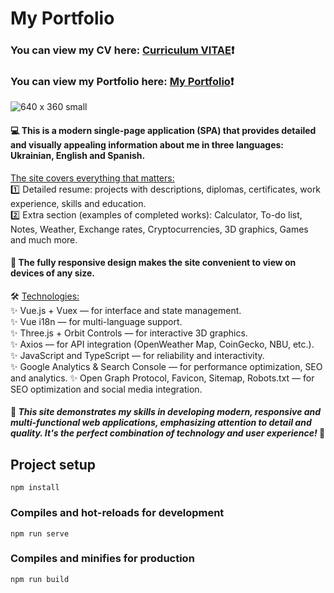 # My Portfolio #

### You can view my CV here: [Curriculum VITAE](https://zorger27.github.io)❗️ ###
### You can view my Portfolio here: [My Portfolio](https://Zorin.Expert)❗️ ###

![640 x 360 small](https://github.com/Zorger27/CV-Vue/assets/30940416/14ce0ec0-c065-43b3-a449-92c1ca9f6fa0)

#### 💻 This is a modern single-page application (SPA) that provides detailed and visually appealing information about me in three languages: Ukrainian, English and Spanish. ####

<ins>The site covers everything that matters:</ins><br>
1️⃣ Detailed resume: projects with descriptions, diplomas, certificates, work experience, skills and education.<br>
2️⃣ Extra section (examples of completed works): Calculator, To-do list, Notes, Weather, Exchange rates, Cryptocurrencies, 3D graphics, Games and much more.

#### 📱 The fully responsive design makes the site convenient to view on devices of any size. ####

🛠️ <ins>Technologies:</ins><br>
✨ Vue.js + Vuex — for interface and state management.<br>
✨ Vue i18n — for multi-language support.<br>
✨ Three.js + Orbit Controls — for interactive 3D graphics.<br>
✨ Axios — for API integration (OpenWeather Map, CoinGecko, NBU, etc.).<br>
✨ JavaScript and TypeScript — for reliability and interactivity.<br>
✨ Google Analytics & Search Console — for performance optimization, SEO and analytics.
✨ Open Graph Protocol, Favicon, Sitemap, Robots.txt — for SEO optimization and social media integration.

#### 🚀 *This site demonstrates my skills in developing modern, responsive and multi-functional web applications, emphasizing attention to detail and quality. It's the perfect combination of technology and user experience!* 🌟 ####

## Project setup
```
npm install
```

### Compiles and hot-reloads for development
```
npm run serve
```

### Compiles and minifies for production
```
npm run build
```
